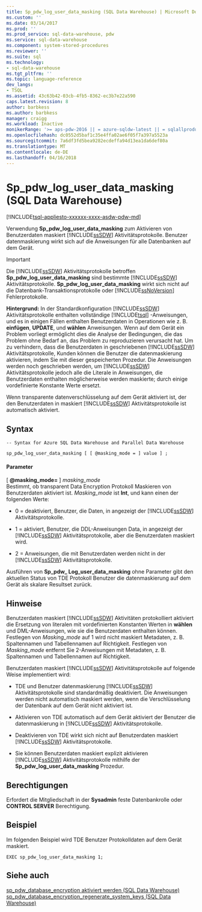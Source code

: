 ```yaml
---
title: Sp_pdw_log_user_data_masking (SQL Data Warehouse) | Microsoft Docs
ms.custom: ''
ms.date: 03/14/2017
ms.prod: ''
ms.prod_service: sql-data-warehouse, pdw
ms.service: sql-data-warehouse
ms.component: system-stored-procedures
ms.reviewer: ''
ms.suite: sql
ms.technology:
- sql-data-warehouse
ms.tgt_pltfrm: ''
ms.topic: language-reference
dev_langs:
- TSQL
ms.assetid: 43c63b42-03cb-4fb5-8362-ec3b7e22a590
caps.latest.revision: 8
author: barbkess
ms.author: barbkess
manager: craigg
ms.workload: Inactive
monikerRange: '>= aps-pdw-2016 || = azure-sqldw-latest || = sqlallproducts-allversions'
ms.openlocfilehash: dc0552d5baf1c35e4ffa02ae6f05f7a397a5523a
ms.sourcegitcommit: 7a6df3fd5bea9282ecdeffa94d13ea1da6def80a
ms.translationtype: MT
ms.contentlocale: de-DE
ms.lasthandoff: 04/16/2018
---
```

# <a name="sppdwloguserdatamasking-sql-data-warehouse"></a>Sp_pdw_log_user_data_masking (SQL Data Warehouse)
[!INCLUDE[tsql-appliesto-xxxxxx-xxxx-asdw-pdw-md](../../includes/tsql-appliesto-xxxxxx-xxxx-asdw-pdw-md.md)]

  Verwendung **Sp_pdw_log_user_data_masking** zum Aktivieren von Benutzerdaten maskiert [!INCLUDE[ssSDW](../../includes/sssdw-md.md)] Aktivitätsprotokolle. Benutzer datenmaskierung wirkt sich auf die Anweisungen für alle Datenbanken auf dem Gerät.  
  
> [!IMPORTANT]  
>  Die [!INCLUDE[ssSDW](../../includes/sssdw-md.md)] Aktivitätsprotokolle betroffen **Sp_pdw_log_user_data_masking** sind bestimmte [!INCLUDE[ssSDW](../../includes/sssdw-md.md)] Aktivitätsprotokolle. **Sp_pdw_log_user_data_masking** wirkt sich nicht auf die Datenbank-Transaktionsprotokolle oder [!INCLUDE[ssNoVersion](../../includes/ssnoversion-md.md)] Fehlerprotokolle.  
  
 **Hintergrund:** In der Standardkonfiguration [!INCLUDE[ssSDW](../../includes/sssdw-md.md)] Aktivitätsprotokolle enthalten vollständige [!INCLUDE[tsql](../../includes/tsql-md.md)] -Anweisungen, und es in einigen Fällen enthalten Benutzerdaten in Operationen wie z. B. **einfügen**,  **UPDATE**, und **wählen** Anweisungen. Wenn auf dem Gerät ein Problem vorliegt ermöglicht dies die Analyse der Bedingungen, die das Problem ohne Bedarf an, das Problem zu reproduzieren verursacht hat. Um zu verhindern, dass die Benutzerdaten in geschriebenen [!INCLUDE[ssSDW](../../includes/sssdw-md.md)] Aktivitätsprotokolle, Kunden können die Benutzer die datenmaskierung aktivieren, indem Sie mit dieser gespeicherten Prozedur. Die Anweisungen werden noch geschrieben werden, um [!INCLUDE[ssSDW](../../includes/sssdw-md.md)] Aktivitätsprotokolle jedoch alle die Literale in Anweisungen, die Benutzerdaten enthalten möglicherweise werden maskierte; durch einige vordefinierte Konstante Werte ersetzt.  
  
 Wenn transparente datenverschlüsselung auf dem Gerät aktiviert ist, der den Benutzerdaten in maskiert [!INCLUDE[ssSDW](../../includes/sssdw-md.md)] Aktivitätsprotokolle ist automatisch aktiviert.  
  
## <a name="syntax"></a>Syntax  
  
```  
-- Syntax for Azure SQL Data Warehouse and Parallel Data Warehouse  
  
sp_pdw_log_user_data_masking [ [ @masking_mode = ] value ] ;  
```  
  
#### <a name="parameters"></a>Parameter  
 [ **@masking_mode=** ] *masking_mode*  
 Bestimmt, ob transparent Data Encryption Protokoll Maskieren von Benutzerdaten aktiviert ist. *Masking_mode* ist **Int**, und kann einen der folgenden Werte:  
  
-   0 = deaktiviert, Benutzer, die Daten, in angezeigt der [!INCLUDE[ssSDW](../../includes/sssdw-md.md)] Aktivitätsprotokolle.  
  
-   1 = aktiviert, Benutzer, die DDL-Anweisungen Data, in angezeigt der [!INCLUDE[ssSDW](../../includes/sssdw-md.md)] Aktivitätsprotokolle, aber die Benutzerdaten maskiert wird.  
  
-   2 = Anweisungen, die mit Benutzerdaten werden nicht in der [!INCLUDE[ssSDW](../../includes/sssdw-md.md)] Aktivitätsprotokolle.  
  
 Ausführen von **Sp_pdw_ Log_user_data_masking** ohne Parameter gibt den aktuellen Status von TDE Protokoll Benutzer die datenmaskierung auf dem Gerät als skalare Resultset zurück.  
  
## <a name="remarks"></a>Hinweise  
 Benutzerdaten maskiert [!INCLUDE[ssSDW](../../includes/sssdw-md.md)] Aktivitäten protokolliert aktiviert die Ersetzung von literalen mit vordefinierten Konstanten Werten in **wählen** und DML-Anweisungen, wie sie die Benutzerdaten enthalten können. Festlegen von *Masking_mode* auf 1 wird nicht maskiert Metadaten, z. B. Spaltennamen und Tabellennamen auf Richtigkeit. Festlegen von *Masking_mode* entfernt Sie 2-Anweisungen mit Metadaten, z. B. Spaltennamen und Tabellennamen auf Richtigkeit.  
  
 Benutzerdaten maskiert [!INCLUDE[ssSDW](../../includes/sssdw-md.md)] Aktivitätsprotokolle auf folgende Weise implementiert wird:  
  
-   TDE und Benutzer datenmaskierung [!INCLUDE[ssSDW](../../includes/sssdw-md.md)] Aktivitätsprotokolle sind standardmäßig deaktiviert. Die Anweisungen werden nicht automatisch maskiert werden, wenn die Verschlüsselung der Datenbank auf dem Gerät nicht aktiviert ist.  
  
-   Aktivieren von TDE automatisch auf dem Gerät aktiviert der Benutzer die datenmaskierung in [!INCLUDE[ssSDW](../../includes/sssdw-md.md)] Aktivitätsprotokolle.  
  
-   Deaktivieren von TDE wirkt sich nicht auf Benutzerdaten maskiert [!INCLUDE[ssSDW](../../includes/sssdw-md.md)] Aktivitätsprotokolle.  
  
-   Sie können Benutzerdaten maskiert explizit aktivieren [!INCLUDE[ssSDW](../../includes/sssdw-md.md)] Aktivitätsprotokolle mithilfe der **Sp_pdw_log_user_data_masking** Prozedur.  
  
## <a name="permissions"></a>Berechtigungen  
 Erfordert die Mitgliedschaft in der **Sysadmin** feste Datenbankrolle oder **CONTROL SERVER** Berechtigung.  
  
## <a name="example"></a>Beispiel  
 Im folgenden Beispiel wird TDE Benutzer Protokolldaten auf dem Gerät maskiert.  
  
```  
EXEC sp_pdw_log_user_data_masking 1;  
```  
  
## <a name="see-also"></a>Siehe auch  
 [sp_pdw_database_encryption aktiviert werden &#40;SQL Data Warehouse&#41;](../../relational-databases/system-stored-procedures/sp-pdw-database-encryption-sql-data-warehouse.md)   
 [sp_pdw_database_encryption_regenerate_system_keys &#40;SQL Data Warehouse&#41;](../../relational-databases/system-stored-procedures/sp-pdw-database-encryption-regenerate-system-keys-sql-data-warehouse.md)  
  
  
